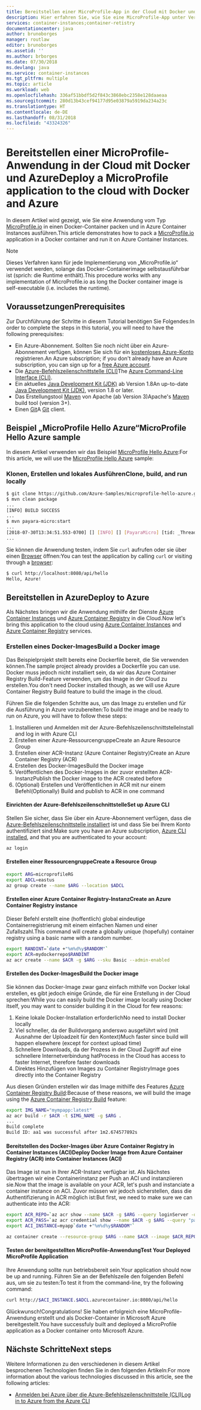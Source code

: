 ```yaml
---
title: Bereitstellen einer MicroProfile-App in der Cloud mit Docker und Azure
description: Hier erfahren Sie, wie Sie eine MicroProfile-App unter Verwendung von Docker und Azure Container Instances in der Cloud bereitstellen.
services: container-instances;container-retistry
documentationcenter: java
author: brunoborges
manager: routlaw
editor: brunoborges
ms.assetid: ''
ms.author: brborges
ms.date: 07/30/2018
ms.devlang: java
ms.service: container-instances
ms.tgt_pltfrm: multiple
ms.topic: article
ms.workload: web
ms.openlocfilehash: 336af51bbdf5d2f843c3868ebc2358e128daaeaa
ms.sourcegitcommit: 280d13b43cef94177d95e03879a5919da234a23c
ms.translationtype: HT
ms.contentlocale: de-DE
ms.lasthandoff: 08/31/2018
ms.locfileid: "43324326"
---
```

# <a name="deploy-a-microprofile-application-to-the-cloud-with-docker-and-azure"></a><span data-ttu-id="ffde7-103">Bereitstellen einer MicroProfile-Anwendung in der Cloud mit Docker und Azure</span><span class="sxs-lookup"><span data-stu-id="ffde7-103">Deploy a MicroProfile application to the cloud with Docker and Azure</span></span>

<span data-ttu-id="ffde7-104">In diesem Artikel wird gezeigt, wie Sie eine Anwendung vom Typ [MicroProfile.io] in einen Docker-Container packen und in Azure Container Instances ausführen.</span><span class="sxs-lookup"><span data-stu-id="ffde7-104">This article demonstrates how to pack a [MicroProfile.io] application in a Docker container and run it on Azure Container Instances.</span></span>

> [!NOTE]
>
> <span data-ttu-id="ffde7-105">Dieses Verfahren kann für jede Implementierung von „MicroProfile.io“ verwendet werden, solange das Docker-Containerimage selbstausführbar ist (sprich: die Runtime enthält).</span><span class="sxs-lookup"><span data-stu-id="ffde7-105">This procedure works with any implementation of MicroProfile.io as long the Docker container image is self-executable (i.e. includes the runtime).</span></span>

## <a name="prerequisites"></a><span data-ttu-id="ffde7-106">Voraussetzungen</span><span class="sxs-lookup"><span data-stu-id="ffde7-106">Prerequisites</span></span>

<span data-ttu-id="ffde7-107">Zur Durchführung der Schritte in diesem Tutorial benötigen Sie Folgendes:</span><span class="sxs-lookup"><span data-stu-id="ffde7-107">In order to complete the steps in this tutorial, you will need to have the following prerequisites:</span></span>

* <span data-ttu-id="ffde7-108">Ein Azure-Abonnement. Sollten Sie noch nicht über ein Azure-Abonnement verfügen, können Sie sich für ein [kostenloses Azure-Konto] registrieren.</span><span class="sxs-lookup"><span data-stu-id="ffde7-108">An Azure subscription; if you don't already have an Azure subscription, you can sign up for a [free Azure account].</span></span>
* <span data-ttu-id="ffde7-109">Die [Azure-Befehlszeilenschnittstelle (CLI)]</span><span class="sxs-lookup"><span data-stu-id="ffde7-109">The [Azure Command-Line Interface (CLI)].</span></span>
* <span data-ttu-id="ffde7-110">Ein aktuelles [Java Development Kit (JDK)] ab Version 1.8</span><span class="sxs-lookup"><span data-stu-id="ffde7-110">An up-to-date [Java Development Kit (JDK)], version 1.8 or later.</span></span>
* <span data-ttu-id="ffde7-111">Das Erstellungstool [Maven] von Apache (ab Version 3)</span><span class="sxs-lookup"><span data-stu-id="ffde7-111">Apache's [Maven] build tool (version 3+).</span></span>
* <span data-ttu-id="ffde7-112">Einen [Git]</span><span class="sxs-lookup"><span data-stu-id="ffde7-112">A [Git] client.</span></span>

## <a name="microprofile-hello-azure-sample"></a><span data-ttu-id="ffde7-113">Beispiel „MicroProfile Hello Azure“</span><span class="sxs-lookup"><span data-stu-id="ffde7-113">MicroProfile Hello Azure sample</span></span>

<span data-ttu-id="ffde7-114">In diesem Artikel verwenden wir das Beispiel [MicroProfile Hello Azure](https://github.com/azure-samples/microprofile-hello-azure):</span><span class="sxs-lookup"><span data-stu-id="ffde7-114">For this article, we will use the [MicroProfile Hello Azure](https://github.com/azure-samples/microprofile-hello-azure) sample:</span></span>

### <a name="clone-build-and-run-locally"></a><span data-ttu-id="ffde7-115">Klonen, Erstellen und lokales Ausführen</span><span class="sxs-lookup"><span data-stu-id="ffde7-115">Clone, build, and run locally</span></span>

```bash
$ git clone https://github.com/Azure-Samples/microprofile-hello-azure.git
$ mvn clean package
...
[INFO] BUILD SUCCESS
...
$ mvn payara-micro:start
...
[2018-07-30T13:34:51.553-0700] [] [INFO] [] [PayaraMicro] [tid: _ThreadID=1 _ThreadName=main] [timeMillis: 1532982891553] [levelValue: 800] Payara Micro  5.182 #badassmicrofish (build 303) ready in 10,304 (ms)
...
```

<span data-ttu-id="ffde7-116">Sie können die Anwendung testen, indem Sie `curl` aufrufen oder sie über einen [Browser](http://localhost:8080/api/hello) öffnen:</span><span class="sxs-lookup"><span data-stu-id="ffde7-116">You can test the application by calling `curl` or visiting through a [browser](http://localhost:8080/api/hello):</span></span>

```bash
$ curl http://localhost:8080/api/hello
Hello, Azure!
```

## <a name="deploy-to-azure"></a><span data-ttu-id="ffde7-117">Bereitstellen in Azure</span><span class="sxs-lookup"><span data-stu-id="ffde7-117">Deploy to Azure</span></span>

<span data-ttu-id="ffde7-118">Als Nächstes bringen wir die Anwendung mithilfe der Dienste [Azure Container Instances] und [Azure Container Registry] in die Cloud.</span><span class="sxs-lookup"><span data-stu-id="ffde7-118">Now let's bring this application to the cloud using [Azure Container Instances] and [Azure Container Registry] services.</span></span>

### <a name="build-a-docker-image"></a><span data-ttu-id="ffde7-119">Erstellen eines Docker-Images</span><span class="sxs-lookup"><span data-stu-id="ffde7-119">Build a Docker image</span></span>

<span data-ttu-id="ffde7-120">Das Beispielprojekt stellt bereits eine Dockerfile bereit, die Sie verwenden können.</span><span class="sxs-lookup"><span data-stu-id="ffde7-120">The sample project already provides a Dockerfile you can use.</span></span> <span data-ttu-id="ffde7-121">Docker muss jedoch nicht installiert sein, da wir das Azure Container Registry Build-Feature verwenden, um das Image in der Cloud zu erstellen.</span><span class="sxs-lookup"><span data-stu-id="ffde7-121">You don't need Docker installed though, as we will use Azure Container Registry Build feature to build the image in the cloud.</span></span>

<span data-ttu-id="ffde7-122">Führen Sie die folgenden Schritte aus, um das Image zu erstellen und für die Ausführung in Azure vorzubereiten:</span><span class="sxs-lookup"><span data-stu-id="ffde7-122">To build the image and be ready to run on Azure, you will have to follow these steps:</span></span>

1. <span data-ttu-id="ffde7-123">Installieren und Anmelden mit der Azure-Befehlszeilenschnittstelle</span><span class="sxs-lookup"><span data-stu-id="ffde7-123">Install and log in with Azure CLI</span></span>
1. <span data-ttu-id="ffde7-124">Erstellen einer Azure-Ressourcengruppe</span><span class="sxs-lookup"><span data-stu-id="ffde7-124">Create an Azure Resource Group</span></span>
1. <span data-ttu-id="ffde7-125">Erstellen einer ACR-Instanz (Azure Container Registry)</span><span class="sxs-lookup"><span data-stu-id="ffde7-125">Create an Azure Container Registry (ACR)</span></span>
1. <span data-ttu-id="ffde7-126">Erstellen des Docker-Images</span><span class="sxs-lookup"><span data-stu-id="ffde7-126">Build the Docker image</span></span>
1. <span data-ttu-id="ffde7-127">Veröffentlichen des Docker-Images in der zuvor erstellten ACR-Instanz</span><span class="sxs-lookup"><span data-stu-id="ffde7-127">Publish the Docker image to the ACR created before</span></span>
1. <span data-ttu-id="ffde7-128">(Optional) Erstellen und Veröffentlichen in ACR mit nur einem Befehl</span><span class="sxs-lookup"><span data-stu-id="ffde7-128">(Optionally) Build and publish to ACR in one command</span></span>


#### <a name="set-up-azure-cli"></a><span data-ttu-id="ffde7-129">Einrichten der Azure-Befehlszeilenschnittstelle</span><span class="sxs-lookup"><span data-stu-id="ffde7-129">Set up Azure CLI</span></span>

<span data-ttu-id="ffde7-130">Stellen Sie sicher, dass Sie über ein Azure-Abonnement verfügen, dass die [Azure-Befehlszeilenschnittstelle installiert](https://docs.microsoft.com/cli/azure/install-azure-cli?view=azure-cli-latest) ist und dass Sie bei Ihrem Konto authentifiziert sind:</span><span class="sxs-lookup"><span data-stu-id="ffde7-130">Make sure you have an Azure subscription, [Azure CLI installed](https://docs.microsoft.com/cli/azure/install-azure-cli?view=azure-cli-latest), and that you are authenticated to your account:</span></span>

```bash
az login
```

#### <a name="create-a-resource-group"></a><span data-ttu-id="ffde7-131">Erstellen einer Ressourcengruppe</span><span class="sxs-lookup"><span data-stu-id="ffde7-131">Create a Resource Group</span></span>

```bash
export ARG=microprofileRG
export ADCL=eastus
az group create --name $ARG --location $ADCL
```

#### <a name="create-an-azure-container-registry-instance"></a><span data-ttu-id="ffde7-132">Erstellen einer Azure Container Registry-Instanz</span><span class="sxs-lookup"><span data-stu-id="ffde7-132">Create an Azure Container Registry instance</span></span>

<span data-ttu-id="ffde7-133">Dieser Befehl erstellt eine (hoffentlich) global eindeutige Containerregistrierung mit einem einfachen Namen und einer Zufallszahl.</span><span class="sxs-lookup"><span data-stu-id="ffde7-133">This command will create a globally unique (hopefully) container registry using a basic name with a random number.</span></span>

```bash
export RANDINT=`date +"%m%d%y$RANDOM"`
export ACR=mydockerrepo$RANDINT
az acr create --name $ACR -g $ARG --sku Basic --admin-enabled
```

#### <a name="build-the-docker-image"></a><span data-ttu-id="ffde7-134">Erstellen des Docker-Images</span><span class="sxs-lookup"><span data-stu-id="ffde7-134">Build the Docker image</span></span>

<span data-ttu-id="ffde7-135">Sie können das Docker-Image zwar ganz einfach mithilfe von Docker lokal erstellen, es gibt jedoch einige Gründe, die für eine Erstellung in der Cloud sprechen:</span><span class="sxs-lookup"><span data-stu-id="ffde7-135">While you can easily build the Docker image locally using Docker itself, you may want to consider building it in the Cloud for few reasons:</span></span>

1. <span data-ttu-id="ffde7-136">Keine lokale Docker-Installation erforderlich</span><span class="sxs-lookup"><span data-stu-id="ffde7-136">No need to install Docker locally</span></span>
1. <span data-ttu-id="ffde7-137">Viel schneller, da der Buildvorgang anderswo ausgeführt wird (mit Ausnahme der Uploadzeit für den Kontext)</span><span class="sxs-lookup"><span data-stu-id="ffde7-137">Much faster since build will happen elsewhere (except for context upload time)</span></span>
1. <span data-ttu-id="ffde7-138">Schnellere Downloads, da der Prozess in der Cloud Zugriff auf eine schnellere Internetverbindung hat</span><span class="sxs-lookup"><span data-stu-id="ffde7-138">Process in the Cloud has access to faster Internet, therefore faster downloads</span></span>
1. <span data-ttu-id="ffde7-139">Direktes Hinzufügen von Images zu Container Registry</span><span class="sxs-lookup"><span data-stu-id="ffde7-139">Image goes directly into the Container Registry</span></span>

<span data-ttu-id="ffde7-140">Aus diesen Gründen erstellen wir das Image mithilfe des Features [Azure Container Registry Build]:</span><span class="sxs-lookup"><span data-stu-id="ffde7-140">Because of these reasons, we will build the image using the [Azure Container Registry Build] feature:</span></span>

```bash
export IMG_NAME="mympapp:latest"
az acr build -r $ACR -t $IMG_NAME -g $ARG .
...
Build complete
Build ID: aa1 was successful after 1m2.674577892s
```

#### <a name="deploy-docker-image-from-azure-container-registry-acr-into-container-instances-aci"></a><span data-ttu-id="ffde7-141">Bereitstellen des Docker-Images über Azure Container Registry in Container Instances (ACI)</span><span class="sxs-lookup"><span data-stu-id="ffde7-141">Deploy Docker Image from Azure Container Registry (ACR) into Container Instances (ACI)</span></span>

<span data-ttu-id="ffde7-142">Das Image ist nun in Ihrer ACR-Instanz verfügbar ist. Als Nächstes übertragen wir eine Containerinstanz per Push an ACI und instanziieren sie.</span><span class="sxs-lookup"><span data-stu-id="ffde7-142">Now that the image is available on your ACR, let's push and instanciate a container instance on ACI.</span></span> <span data-ttu-id="ffde7-143">Zuvor müssen wir jedoch sicherstellen, dass die Authentifizierung in ACR möglich ist:</span><span class="sxs-lookup"><span data-stu-id="ffde7-143">But first, we need to make sure we can authenticate into the ACR:</span></span>

```bash
export ACR_REPO=`az acr show --name $ACR -g $ARG --query loginServer -o tsv`
export ACR_PASS=`az acr credential show --name $ACR -g $ARG --query "passwords[0].value" -o tsv`
export ACI_INSTANCE=myapp`date +"%m%d%y$RANDOM"`

az container create --resource-group $ARG --name $ACR --image $ACR_REPO/$IMG_NAME --cpu 1 --memory 1 --registry-login-server $ACR_REPO --registry-username $ACR --registry-password $ACR_PASS --dns-name-label $ACI_INSTANCE --ports 8080
```

#### <a name="test-your-deployed-microprofile-application"></a><span data-ttu-id="ffde7-144">Testen der bereitgestellten MicroProfile-Anwendung</span><span class="sxs-lookup"><span data-stu-id="ffde7-144">Test Your Deployed MicroProfile Application</span></span>

<span data-ttu-id="ffde7-145">Ihre Anwendung sollte nun betriebsbereit sein.</span><span class="sxs-lookup"><span data-stu-id="ffde7-145">Your application should now be up and running.</span></span> <span data-ttu-id="ffde7-146">Führen Sie an der Befehlszeile den folgenden Befehl aus, um sie zu testen:</span><span class="sxs-lookup"><span data-stu-id="ffde7-146">To test it from the command-line, try the following command:</span></span>

```bash
curl http://$ACI_INSTANCE.$ADCL.azurecontainer.io:8080/api/hello
````

<span data-ttu-id="ffde7-147">Glückwunsch!</span><span class="sxs-lookup"><span data-stu-id="ffde7-147">Congratulations!</span></span> <span data-ttu-id="ffde7-148">Sie haben erfolgreich eine MicroProfile-Anwendung erstellt und als Docker-Container in Microsoft Azure bereitgestellt.</span><span class="sxs-lookup"><span data-stu-id="ffde7-148">You have successfuly built and deployed a MicroProfile application as a Docker container onto Microsoft Azure.</span></span>

## <a name="next-steps"></a><span data-ttu-id="ffde7-149">Nächste Schritte</span><span class="sxs-lookup"><span data-stu-id="ffde7-149">Next steps</span></span>

<span data-ttu-id="ffde7-150">Weitere Informationen zu den verschiedenen in diesem Artikel besprochenen Technologien finden Sie in den folgenden Artikeln:</span><span class="sxs-lookup"><span data-stu-id="ffde7-150">For more information about the various technologies discussed in this article, see the following articles:</span></span>

* [<span data-ttu-id="ffde7-151">Anmelden bei Azure über die Azure-Befehlszeilenschnittstelle (CLI)</span><span class="sxs-lookup"><span data-stu-id="ffde7-151">Log in to Azure from the Azure CLI</span></span>](/azure/xplat-cli-connect)

<!-- URL List -->

[Azure Container Registry Build]: https://docs.microsoft.com/azure/container-registry/container-registry-build-overview
[MicroProfile.io]: https://microprofile.io
[Azure-Befehlszeilenschnittstelle (CLI)]: /cli/azure/overview
[Azure Command-Line Interface (CLI)]: /cli/azure/overview
[Azure for Java Developers]: https://docs.microsoft.com/java/azure/
[Azure portal]: https://portal.azure.com/
[kostenloses Azure-Konto]: https://azure.microsoft.com/pricing/free-trial/
[free Azure account]: https://azure.microsoft.com/pricing/free-trial/
[Git]: https://github.com/
[Maven]: http://maven.apache.org/
[Java Development Kit (JDK)]: http://www.oracle.com/technetwork/java/javase/downloads/index.html
[Azure Container Instances]: https://docs.microsoft.com/azure/container-instances/
[Azure Container Registry]:  https://docs.microsoft.com/azure/container-registry